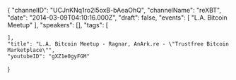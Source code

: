 {
    "channelID": "UCJnKNq1ro2l5oxB-bAeaOhQ",
    "channelName": "reXBT",
    "date": "2014-03-09T04:10:16.000Z",
    "draft": false,
    "events": [
        "L.A. Bitcoin Meetup"
    ],
    "speakers": [],
    "tags": [

    ],
    "title": "L.A. Bitcoin Meetup - Ragnar, AnArk.re - \"Trustfree Bitcoin Marketplace\"",
    "youtubeID": "gXZ1e0gyFGM"
}
